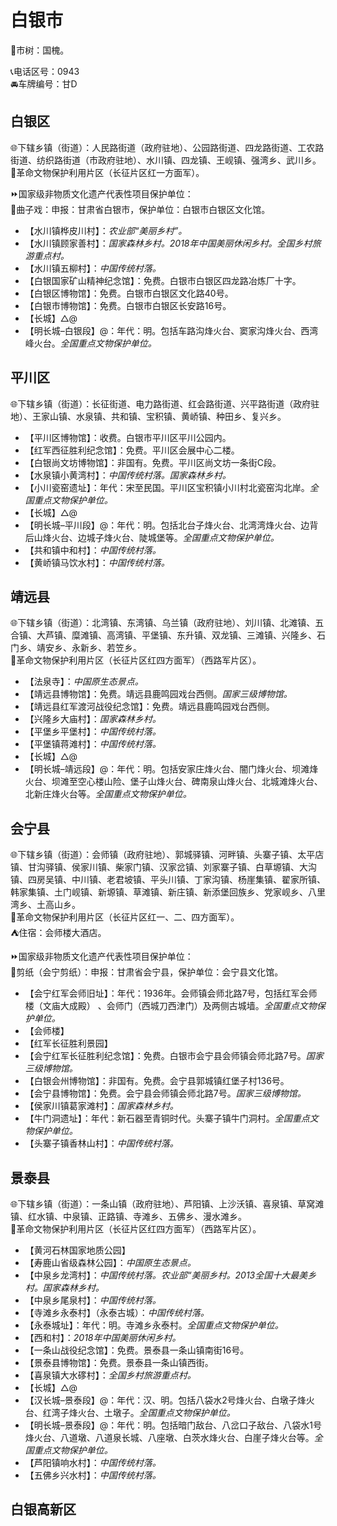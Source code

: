 # 白银市  
🌳市树：国槐。  
  
📞电话区号：0943  
🚘车牌编号：甘D  

## 白银区  
🌐下辖乡镇（街道）：人民路街道（政府驻地）、公园路街道、四龙路街道、工农路街道、纺织路街道（市政府驻地）、水川镇、四龙镇、王岘镇、强湾乡、武川乡。  
🚩革命文物保护利用片区（长征片区红一方面军）。  
  
⏩国家级非物质文化遗产代表性项目保护单位：  
🔸曲子戏：申报：甘肃省白银市，保护单位：白银市白银区文化馆。  
  
* 【水川镇桦皮川村】：*农业部“美丽乡村”。*  
* 【水川镇顾家善村】：*国家森林乡村。2018年中国美丽休闲乡村。全国乡村旅游重点村。*  
* 【水川镇五柳村】：*中国传统村落。*  
* 【白银国家矿山精神纪念馆】：免费。白银市白银区四龙路冶炼厂十字。  
* 【白银区博物馆】：免费。白银市白银区文化路40号。  
* 【白银市博物馆】：免费。白银市白银区长安路16号。  
* 【长城】△@  
* 【明长城–白银段】@：年代：明。包括车路沟烽火台、窦家沟烽火台、西湾峰火台。*全国重点文物保护单位。*  

## 平川区  
🌐下辖乡镇（街道）：长征街道、电力路街道、红会路街道、兴平路街道（政府驻地）、王家山镇、水泉镇、共和镇、宝积镇、黄峤镇、种田乡、复兴乡。  
  
* 【平川区博物馆】：收费。白银市平川区平川公园内。  
* 【红军西征胜利纪念馆】：免费。平川区会展中心二楼。  
* 【白银尚文坊博物馆】：非国有。免费。平川区尚文坊一条街C段。  
* 【水泉镇小黄湾村】：*中国传统村落。国家森林乡村。*  
* 【小川瓷窑遗址】：年代：宋至民国。平川区宝积镇小川村北瓷窑沟北岸。*全国重点文物保护单位。*  
* 【长城】△@  
* 【明长城–平川段】@：年代：明。包括北台子烽火台、北湾湾烽火台、边背后山烽火台、边城子烽火台、陡城堡等。*全国重点文物保护单位。*  
* 【共和镇中和村】：*中国传统村落。*  
* 【黄峤镇马饮水村】：*中国传统村落。*  

## 靖远县  
🌐下辖乡镇（街道）：北湾镇、东湾镇、乌兰镇（政府驻地）、刘川镇、北滩镇、五合镇、大芦镇、糜滩镇、高湾镇、平堡镇、东升镇、双龙镇、三滩镇、兴隆乡、石门乡、靖安乡、永新乡、若笠乡。  
🚩革命文物保护利用片区（长征片区红四方面军）（西路军片区）。  
  
* 【法泉寺】：*中国原生态景点。*  
* 【靖远县博物馆】：免费。靖远县鹿鸣园戏台西侧。*国家三级博物馆。*  
* 【靖远县红军渡河战役纪念馆】：免费。靖远县鹿鸣园戏台西侧。  
* 【兴隆乡大庙村】：*国家森林乡村。*  
* 【平堡乡平堡村】：*中国传统村落。*  
* 【平堡镇蒋滩村】：*中国传统村落。*  
* 【长城】△@  
* 【明长城–靖远段】@：年代：明。包括安家庄烽火台、闇门烽火台、坝滩烽火台、坝滩至空心楼山险、堡子山烽火台、碑南泉山烽火台、北城滩烽火台、北新庄烽火台等。*全国重点文物保护单位。*  

## 会宁县  
🌐下辖乡镇（街道）：会师镇（政府驻地）、郭城驿镇、河畔镇、头寨子镇、太平店镇、甘沟驿镇、侯家川镇、柴家门镇、汉家岔镇、刘家寨子镇、白草塬镇、大沟镇、四房吴镇、中川镇、老君坡镇、平头川镇、丁家沟镇、杨崖集镇、翟家所镇、韩家集镇、土门岘镇、新塬镇、草滩镇、新庄镇、新添堡回族乡、党家岘乡、八里湾乡、土高山乡。  
🚩革命文物保护利用片区（长征片区红一、二、四方面军）。  
⛺住宿：会师楼大酒店。  
  
⏩国家级非物质文化遗产代表性项目保护单位：  
🔸剪纸（会宁剪纸）：申报：甘肃省会宁县，保护单位：会宁县文化馆。  
  
* 【会宁红军会师旧址】：年代：1936年。会师镇会师北路7号，包括红军会师楼（文庙大成殿） 、会师门（西城刀西津门）及两侧古城墙。*全国重点文物保护单位。*  
* 【会师楼】  
* 【红军长征胜利景园】  
* 【会宁红军长征胜利纪念馆】：免费。白银市会宁县会师镇会师北路7号。*国家三级博物馆。*  
* 【白银会州博物馆】：非国有。免费。会宁县郭城镇红堡子村136号。  
* 【会宁县博物馆】：免费。会宁县会师镇会师北路7号。*国家三级博物馆。*  
* 【侯家川镇葛家滩村】：*国家森林乡村。*  
* 【牛门洞遗址】：年代：新石器至青铜时代。头寨子镇牛门洞村。*全国重点文物保护单位。*  
* 【头寨子镇香林山村】：*中国传统村落。*  

## 景泰县  
🌐下辖乡镇（街道）：一条山镇（政府驻地）、芦阳镇、上沙沃镇、喜泉镇、草窝滩镇、红水镇、中泉镇、正路镇、寺滩乡、五佛乡、漫水滩乡。  
🚩革命文物保护利用片区（长征片区红四方面军）（西路军片区）。  
  
* 【黄河石林国家地质公园】  
* 【寿鹿山省级森林公园】：*中国原生态景点。*  
* 【中泉乡龙湾村】：*中国传统村落。农业部“美丽乡村。2013全国十大最美乡村。国家森林乡村。*  
* 【中泉乡尾泉村】：*中国传统村落。*  
* 【寺滩乡永泰村】（永泰古城）：*中国传统村落。*  
* 【永泰城址】：年代：明。寺滩乡永泰村。*全国重点文物保护单位。*  
* 【西和村】：*2018年中国美丽休闲乡村。*  
* 【一条山战役纪念馆】：免费。景泰县一条山镇南街16号。  
* 【景泰县博物馆】：免费。景泰县一条山镇西街。  
* 【喜泉镇大水䃎村】：*全国乡村旅游重点村。*  
* 【长城】△@  
* 【汉长城–景泰段】@：年代：汉、明。包括八袋水2号烽火台、白墩子烽火台、红湾子烽火台、土墩子。*全国重点文物保护单位。*  
* 【明长城–景泰段】@：年代：明。包括暗门敌台、八岔口子敌台、八袋水1号烽火台、八道墩、八道泉长城、八座墩、白茨水烽火台、白崖子烽火台等。*全国重点文物保护单位。*  
* 【芦阳镇响水村】：*中国传统村落。*  
* 【五佛乡兴水村】：*中国传统村落。*  
  
## 白银高新区